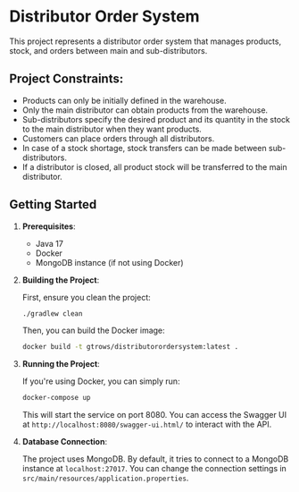 
# Distributor Order System

This project represents a distributor order system that manages products, stock, and orders between main and sub-distributors.

## Project Constraints:

- Products can only be initially defined in the warehouse.
- Only the main distributor can obtain products from the warehouse.
- Sub-distributors specify the desired product and its quantity in the stock to the main distributor when they want products.
- Customers can place orders through all distributors.
- In case of a stock shortage, stock transfers can be made between sub-distributors.
- If a distributor is closed, all product stock will be transferred to the main distributor.

## Getting Started

1. **Prerequisites**: 

   - Java 17
   - Docker
   - MongoDB instance (if not using Docker)


2. **Building the Project**:

   First, ensure you clean the project:

   ```bash
   ./gradlew clean
   ```

   Then, you can build the Docker image:

   ```bash
   docker build -t gtrows/distributorordersystem:latest .
   ```

3. **Running the Project**:

   If you're using Docker, you can simply run:

   ```bash
   docker-compose up
   ```

   This will start the service on port 8080. You can access the Swagger UI at `http://localhost:8080/swagger-ui.html/` to interact with the API.

4. **Database Connection**:

   The project uses MongoDB. By default, it tries to connect to a MongoDB instance at `localhost:27017`. You can change the connection settings in `src/main/resources/application.properties`.
